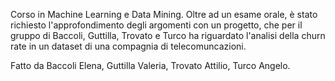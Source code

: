 Corso in Machine Learning e Data Mining. Oltre ad un esame orale, è stato richiesto l'approfondimento degli argomenti con un progetto, che per il gruppo di Baccoli, Guttilla, Trovato e Turco ha riguardato l'analisi della churn rate in un dataset di una compagnia di telecomuncazioni.

Fatto da Baccoli Elena, Guttilla Valeria, Trovato Attilio, Turco Angelo.
